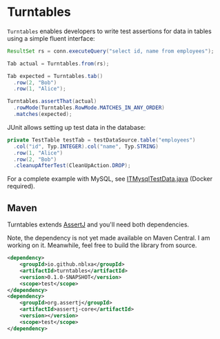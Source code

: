 # Turntables

`Turntables` enables developers to write test assertions for data in tables
using a simple fluent interface:

```java
ResultSet rs = conn.executeQuery("select id, name from employees");

Tab actual = Turntables.from(rs);

Tab expected = Turntables.tab()
  .row(2, "Bob")
  .row(1, "Alice");

Turntables.assertThat(actual)
  .rowMode(Turntables.RowMode.MATCHES_IN_ANY_ORDER)
  .matches(expected);
```

JUnit allows setting up test data in the database:

```java
private TestTable testTab = testDataSource.table("employees")
  .col("id", Typ.INTEGER).col("name", Typ.STRING)
  .row(1, "Alice")
  .row(2, "Bob")
  .cleanupAfterTest(CleanUpAction.DROP);
```

For a complete example with MySQL, see
[ITMysqlTestData.java](turntables-test-mysql/src/test/java/io/github/nblxa/turntables/test/mysql/ITMysqlTestData.java)
(Docker required).

## Maven

Turntables extends [AssertJ](https://github.com/joel-costigliola/assertj-core)
and you'll need both dependencies.

Note, the dependency is not yet made available on Maven Central. I am working
on it. Meanwhile, feel free to build the library from source.

```xml
<dependency>
    <groupId>io.github.nblxa</groupId>
    <artifactId>turntables</artifactId>
    <version>0.1.0-SNAPSHOT</version>
    <scope>test</scope>
</dependency>
<dependency>
    <groupId>org.assertj</groupId>
    <artifactId>assertj-core</artifactId>
    <version></version>
    <scope>test</scope>
</dependency>
```
